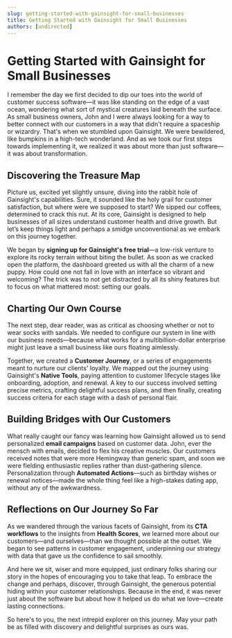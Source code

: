 ```yaml
---
slug: getting-started-with-gainsight-for-small-businesses
title: Getting Started with Gainsight for Small Businesses
authors: [undirected]
---
```


# Getting Started with Gainsight for Small Businesses

I remember the day we first decided to dip our toes into the world of customer success software—it was like standing on the edge of a vast ocean, wondering what sort of mystical creatures laid beneath the surface. As small business owners, John and I were always looking for a way to better connect with our customers in a way that didn't require a spaceship or wizardry. That's when we stumbled upon Gainsight. We were bewildered, like bumpkins in a high-tech wonderland. And as we took our first steps towards implementing it, we realized it was about more than just software—it was about transformation.

## Discovering the Treasure Map

Picture us, excited yet slightly unsure, diving into the rabbit hole of Gainsight's capabilities. Sure, it sounded like the holy grail for customer satisfaction, but where were we supposed to start? We sipped our coffees, determined to crack this nut. At its core, Gainsight is designed to help businesses of all sizes understand customer health and drive growth. But let’s keep things light and perhaps a smidge unconventional as we embark on this journey together.

We began by **signing up for Gainsight's free trial**—a low-risk venture to explore its rocky terrain without biting the bullet. As soon as we cracked open the platform, the dashboard greeted us with all the charm of a new puppy. How could one not fall in love with an interface so vibrant and welcoming? The trick was to not get distracted by all its shiny features but to focus on what mattered most: setting our goals.

## Charting Our Own Course

The next step, dear reader, was as critical as choosing whether or not to wear socks with sandals. We needed to configure our system in line with our business needs—because what works for a multibillion-dollar enterprise might just leave a small business like ours floating aimlessly. 

Together, we created a **Customer Journey**, or a series of engagements meant to nurture our clients' loyalty. We mapped out the journey using Gainsight's **Native Tools**, paying attention to customer lifecycle stages like onboarding, adoption, and renewal. A key to our success involved setting precise metrics, crafting delightful success plans, and then finally, creating success criteria for each stage with a dash of personal flair.

## Building Bridges with Our Customers

What really caught our fancy was learning how Gainsight allowed us to send personalized **email campaigns** based on customer data. John, ever the mensch with emails, decided to flex his creative muscles. Our customers received notes that were more Hemingway than generic spam, and soon we were fielding enthusiastic replies rather than dust-gathering silence. Personalization through **Automated Actions**—such as birthday wishes or renewal notices—made the whole thing feel like a high-stakes dating app, without any of the awkwardness.

## Reflections on Our Journey So Far

As we wandered through the various facets of Gainsight, from its **CTA workflows** to the insights from **Health Scores**, we learned more about our customers—and ourselves—than we thought possible at the outset. We began to see patterns in customer engagement, underpinning our strategy with data that gave us the confidence to sail smoothly.

And here we sit, wiser and more equipped, just ordinary folks sharing our story in the hopes of encouraging you to take that leap. To embrace the change and perhaps, discover, through Gainsight, the generous potential hiding within your customer relationships. Because in the end, it was never just about the software but about how it helped us do what we love—create lasting connections.

So here's to you, the next intrepid explorer on this journey. May your path be as filled with discovery and delightful surprises as ours was.